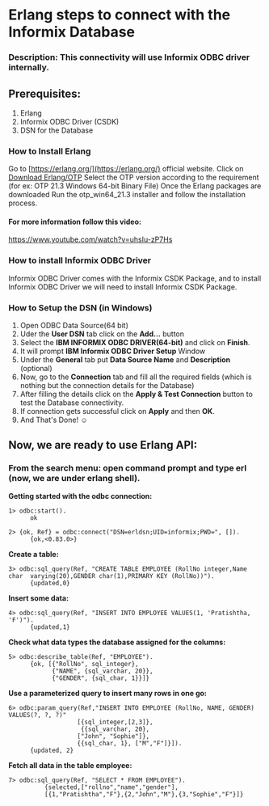# Erlang steps to connect with the Informix Database

### Description: This connectivity will use Informix ODBC driver internally.

## Prerequisites:
1) Erlang
2) Informix ODBC Driver (CSDK)
3) DSN for the Database

### How to Install Erlang
Go to [https://erlang.org/](https://erlang.org/) official website.
Click on [Download Erlang/OTP](https://www.erlang.org/downloads)
Select the OTP version according to the requirement (for ex: OTP 21.3 Windows 64-bit Binary File)
Once the Erlang packages are downloaded
Run the otp_win64_21.3 installer and follow the installation process.


#### For more information follow this video:
https://www.youtube.com/watch?v=uhsIu-zP7Hs

### How to install Informix ODBC Driver

Informix ODBC Driver comes with the Informix CSDK Package, and to install Informix ODBC Driver we will need to install Informix CSDK Package.


### How to Setup the DSN (in Windows)
1) Open ODBC Data Source(64 bit)
2) Uder the **User DSN** tab click on the **Add...** button
3) Select the **IBM INFORMIX ODBC DRIVER(64-bit)** and click on **Finish**.
4) It will prompt **IBM Informix ODBC Driver Setup** Window
5) Under the **General** tab put **Data Source Name** and **Description** (optional)
6) Now, go to the **Connection** tab and fill all the required fields (which is nothing but the connection details for the Database)
7) After filling the details click on the **Apply & Test Connection** button to test the Database connectivity.
8) If connection gets successful click on **Apply** and then **OK**.
9) And That's Done! :relaxed:

## Now, we are ready to use Erlang API:
### From the search menu: open command prompt and type erl (now, we are under erlang shell).
**Getting started with the odbc connection:**
```
1> odbc:start().
      ok  

2> {ok, Ref} = odbc:connect("DSN=erldsn;UID=informix;PWD=", []).
      {ok,<0.83.0>}  
```

**Create a table:**	
```
3> odbc:sql_query(Ref, "CREATE TABLE EMPLOYEE (RollNo integer,Name char  varying(20),GENDER char(1),PRIMARY KEY (RollNo))").
      {updated,0} 
```

**Insert some data:**
```
4> odbc:sql_query(Ref, "INSERT INTO EMPLOYEE VALUES(1, 'Pratishtha, 'F')").
      {updated,1}
```

**Check what data types the database assigned for the columns:**
```
5> odbc:describe_table(Ref, "EMPLOYEE").
      {ok, [{"RollNo", sql_integer},
            {"NAME", {sql_varchar, 20}},
            {"GENDER", {sql_char, 1}}]}
```

**Use a parameterized query to insert many rows in one go:**
```
6> odbc:param_query(Ref,"INSERT INTO EMPLOYEE (RollNo, NAME, GENDER) VALUES(?, ?, ?)"
                   [{sql_integer,[2,3]},
                    {{sql_varchar, 20},
                   ["John", "Sophie"]},
                   {{sql_char, 1}, ["M","F"]}]).
      {updated, 2}	
```
	
**Fetch all data in the table employee:**
```
7> odbc:sql_query(Ref, "SELECT * FROM EMPLOYEE").
          {selected,["rollno","name","gender"],
          [{1,"Pratishtha","F"},{2,"John","M"},{3,"Sophie","F"}]}
```		   

